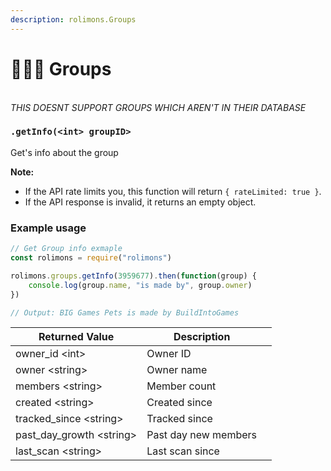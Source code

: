 ```yaml
---
description: rolimons.Groups
---
```


# 🧑🤝🧑 Groups

\
_THIS DOESNT SUPPORT GROUPS WHICH AREN'T IN THEIR DATABASE_

### `.getInfo(<int> groupID>`

Get's info about the group

**Note:**
- If the API rate limits you, this function will return `{ rateLimited: true }`.
- If the API response is invalid, it returns an empty object.

### Example usage

```javascript
// Get Group info exmaple
const rolimons = require("rolimons")

rolimons.groups.getInfo(3959677).then(function(group) {
    console.log(group.name, "is made by", group.owner)
})

// Output: BIG Games Pets is made by BuildIntoGames

```

<table><thead><tr><th>Returned Value</th><th>Description</th><th data-hidden></th></tr></thead><tbody><tr><td>owner_id &#x3C;int></td><td>Owner ID</td><td></td></tr><tr><td>owner &#x3C;string></td><td>Owner name</td><td></td></tr><tr><td>members &#x3C;string></td><td>Member count</td><td></td></tr><tr><td>created &#x3C;string></td><td>Created since</td><td></td></tr><tr><td>tracked_since &#x3C;string></td><td>Tracked since</td><td></td></tr><tr><td>past_day_growth &#x3C;string></td><td>Past day new members</td><td></td></tr><tr><td>last_scan &#x3C;string></td><td>Last scan since</td><td></td></tr></tbody></table>
